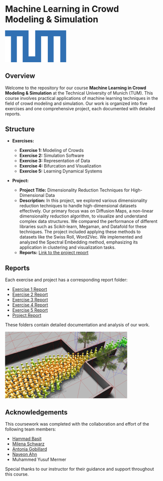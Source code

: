 # Machine Learning in Crowd Modeling & Simulation

<img src="readme_pic/TUM.png" alt="School Logo" width="200"/>

## Overview

Welcome to the repository for our course **Machine Learning in Crowd Modeling & Simulation** at the Technical University of Munich (TUM). This course involves practical applications of machine learning techniques in the field of crowd modeling and simulation. Our work is organized into five exercises and one comprehensive project, each documented with detailed reports.

## Structure

- **Exercises:**
  - **Exercise 1:** Modeling of Crowds
  - **Exercise 2:** Simulation Software
  - **Exercise 3:** Representation of Data
  - **Exercise 4:** Bifurcation and Visualization
  - **Exercise 5:** Learning Dynamical Systems 

- **Project:**
  - **Project Title:** Dimensionality Reduction Techniques for High-Dimensional Data
  - **Description:** 
    In this project, we explored various dimensionality reduction techniques to handle high-dimensional datasets effectively. Our primary focus was on Diffusion Maps, a non-linear dimensionality reduction algorithm, to visualize and understand complex data structures. We compared the performance of different libraries such as Scikit-learn, Megaman, and Datafold for these techniques. The project included applying these methods to datasets like the Swiss Roll, Word2Vec. We implemented and analyzed the Spectral Embedding method, emphasizing its application in clustering and visualization tasks.
  - **Reports:** [Link to the project report](Project/Final_Project_Report_Group_H/Final_Project_Group_H.pdf)

## Reports

Each exercise and project has a corresponding report folder:
- [Exercise 1 Report](Exercise01/Report_1_Group_H)
- [Exercise 2 Report](Exercise02/Report_2_Group_H)
- [Exercise 3 Report](Exercise03/Report_3_Group_H)
- [Exercise 4 Report](Exercise04/Report_4_Group_H)
- [Exercise 5 Report](Exercise05/Report_5_Group_H)
- [Project Report](Project/Final_Project_Report_Group_H)

These folders contain detailed documentation and analysis of our work.

<img src="readme_pic/mlcms.png" alt="Project Photo" width="400"/>

## Acknowledgements

This coursework was completed with the collaboration and effort of the following team members:
- [Hammad Basit](https://github.com/Hammad-7)
- [Milena Schwarz](https://github.com/misc99s)
- [Antonia Gobillard](https://github.com/antoniagbrd)
- [Nayeon Ahn](https://github.com/annaaa4701)
- Muhammed Yusuf Mermer

Special thanks to our instructor for their guidance and support throughout this course.